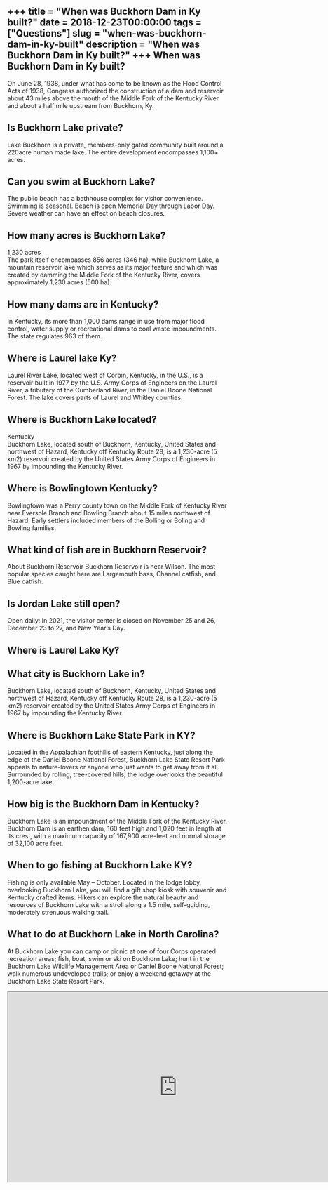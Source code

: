 +++
title = "When was Buckhorn Dam in Ky built?"
date = 2018-12-23T00:00:00
tags = ["Questions"]
slug = "when-was-buckhorn-dam-in-ky-built"
description = "When was Buckhorn Dam in Ky built?"
+++
When was Buckhorn Dam in Ky built?
----------------------------------

On June 28, 1938, under what has come to be known as the Flood Control Acts of 1938, Congress authorized the construction of a dam and reservoir about 43 miles above the mouth of the Middle Fork of the Kentucky River and about a half mile upstream from Buckhorn, Ky.

Is Buckhorn Lake private?
-------------------------

Lake Buckhorn is a private, members-only gated community built around a 220acre human made lake. The entire development encompasses 1,100+ acres.

Can you swim at Buckhorn Lake?
------------------------------

The public beach has a bathhouse complex for visitor convenience. Swimming is seasonal. Beach is open Memorial Day through Labor Day. Severe weather can have an effect on beach closures.

How many acres is Buckhorn Lake?
--------------------------------

1,230 acres  
The park itself encompasses 856 acres (346 ha), while Buckhorn Lake, a mountain reservoir lake which serves as its major feature and which was created by damming the Middle Fork of the Kentucky River, covers approximately 1,230 acres (500 ha).

How many dams are in Kentucky?
------------------------------

In Kentucky, its more than 1,000 dams range in use from major flood control, water supply or recreational dams to coal waste impoundments. The state regulates 963 of them.

Where is Laurel lake Ky?
------------------------

Laurel River Lake, located west of Corbin, Kentucky, in the U.S., is a reservoir built in 1977 by the U.S. Army Corps of Engineers on the Laurel River, a tributary of the Cumberland River, in the Daniel Boone National Forest. The lake covers parts of Laurel and Whitley counties.

Where is Buckhorn Lake located?
-------------------------------

Kentucky  
Buckhorn Lake, located south of Buckhorn, Kentucky, United States and northwest of Hazard, Kentucky off Kentucky Route 28, is a 1,230-acre (5 km2) reservoir created by the United States Army Corps of Engineers in 1967 by impounding the Kentucky River.

Where is Bowlingtown Kentucky?
------------------------------

Bowlingtown was a Perry county town on the Middle Fork of Kentucky River near Eversole Branch and Bowling Branch about 15 miles northwest of Hazard. Early settlers included members of the Bolling or Boling and Bowling families.

What kind of fish are in Buckhorn Reservoir?
--------------------------------------------

About Buckhorn Reservoir Buckhorn Reservoir is near Wilson. The most popular species caught here are Largemouth bass, Channel catfish, and Blue catfish.

Is Jordan Lake still open?
--------------------------

​Open daily: In 2021, the visitor center is closed on November 25 and 26, December 23 to 27, and New Year’s Day.

Where is Laurel Lake Ky?
------------------------

What city is Buckhorn Lake in?
------------------------------

Buckhorn Lake, located south of Buckhorn, Kentucky, United States and northwest of Hazard, Kentucky off Kentucky Route 28, is a 1,230-acre (5 km2) reservoir created by the United States Army Corps of Engineers in 1967 by impounding the Kentucky River.

Where is Buckhorn Lake State Park in KY?
----------------------------------------

Located in the Appalachian foothills of eastern Kentucky, just along the edge of the Daniel Boone National Forest, Buckhorn Lake State Resort Park appeals to nature-lovers or anyone who just wants to get away from it all. Surrounded by rolling, tree-covered hills, the lodge overlooks the beautiful 1,200-acre lake.

How big is the Buckhorn Dam in Kentucky?
----------------------------------------

Buckhorn Lake is an impoundment of the Middle Fork of the Kentucky River. Buckhorn Dam is an earthen dam, 160 feet high and 1,020 feet in length at its crest, with a maximum capacity of 167,900 acre-feet and normal storage of 32,100 acre feet.

When to go fishing at Buckhorn Lake KY?
---------------------------------------

Fishing is only available May – October. Located in the lodge lobby, overlooking Buckhorn Lake, you will find a gift shop kiosk with souvenir and Kentucky crafted items. Hikers can explore the natural beauty and resources of Buckhorn Lake with a stroll along a 1.5 mile, self-guiding, moderately strenuous walking trail.

What to do at Buckhorn Lake in North Carolina?
----------------------------------------------

At Buckhorn Lake you can camp or picnic at one of four Corps operated recreation areas; fish, boat, swim or ski on Buckhorn Lake; hunt in the Buckhorn Lake Wildlife Management Area or Daniel Boone National Forest; walk numerous undeveloped trails; or enjoy a weekend getaway at the Buckhorn Lake State Resort Park.

<iframe allow="accelerometer; autoplay; clipboard-write; encrypted-media; gyroscope; picture-in-picture" allowfullscreen="" class="__youtube_prefs__  epyt-is-override  no-lazyload" data-no-lazy="1" data-origheight="433" data-origwidth="770" data-skipgform_ajax_framebjll="" height="433" id="_ytid_56760" loading="lazy" src="https://www.youtube.com/embed/DUTbEXOjCnE?enablejsapi=1&autoplay=0&cc_load_policy=0&cc_lang_pref=&iv_load_policy=1&loop=0&modestbranding=0&rel=1&fs=1&playsinline=0&autohide=2&theme=dark&color=red&controls=1&" title="YouTube player" width="770"></iframe>